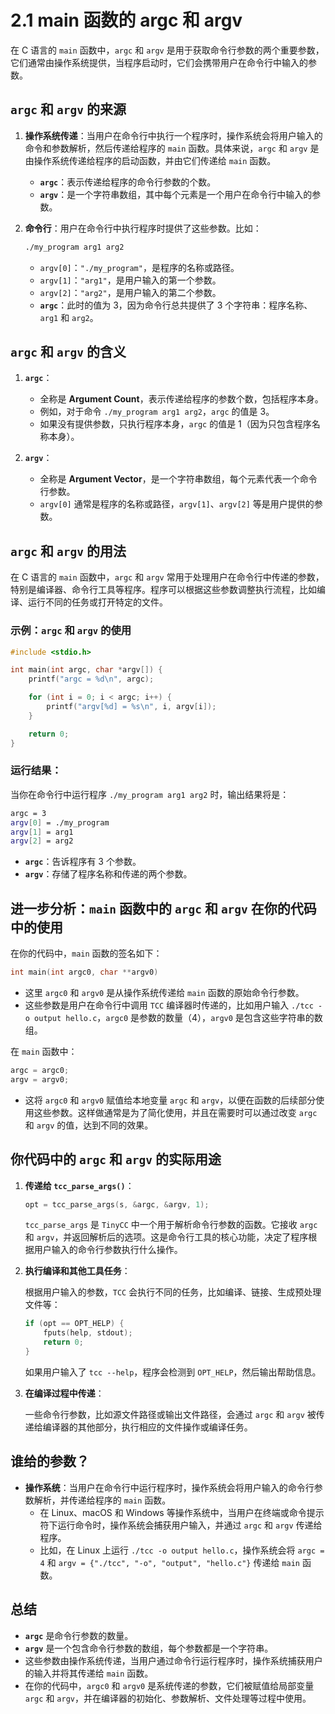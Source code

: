 # 2.1 main 函数的 argc 和 argv


在 C 语言的 `main` 函数中，`argc` 和 `argv` 是用于获取命令行参数的两个重要参数，它们通常由操作系统提供，当程序启动时，它们会携带用户在命令行中输入的参数。

## `argc` 和 `argv` 的来源

1. **操作系统传递**：当用户在命令行中执行一个程序时，操作系统会将用户输入的命令和参数解析，然后传递给程序的 `main` 函数。具体来说，`argc` 和 `argv` 是由操作系统传递给程序的启动函数，并由它们传递给 `main` 函数。
   - **`argc`**：表示传递给程序的命令行参数的个数。
   - **`argv`**：是一个字符串数组，其中每个元素是一个用户在命令行中输入的参数。

2. **命令行**：用户在命令行中执行程序时提供了这些参数。比如：

   ```bash
   ./my_program arg1 arg2
   ```

   - `argv[0]`：`"./my_program"`，是程序的名称或路径。
   - `argv[1]`：`"arg1"`，是用户输入的第一个参数。
   - `argv[2]`：`"arg2"`，是用户输入的第二个参数。
   - **`argc`**：此时的值为 3，因为命令行总共提供了 3 个字符串：程序名称、`arg1` 和 `arg2`。

## `argc` 和 `argv` 的含义

1. **`argc`**：
   - 全称是 **Argument Count**，表示传递给程序的参数个数，包括程序本身。
   - 例如，对于命令 `./my_program arg1 arg2`，`argc` 的值是 3。
   - 如果没有提供参数，只执行程序本身，`argc` 的值是 1（因为只包含程序名称本身）。

2. **`argv`**：
   - 全称是 **Argument Vector**，是一个字符串数组，每个元素代表一个命令行参数。
   - `argv[0]` 通常是程序的名称或路径，`argv[1]`、`argv[2]` 等是用户提供的参数。

## `argc` 和 `argv` 的用法

在 C 语言的 `main` 函数中，`argc` 和 `argv` 常用于处理用户在命令行中传递的参数，特别是编译器、命令行工具等程序。程序可以根据这些参数调整执行流程，比如编译、运行不同的任务或打开特定的文件。

### 示例：`argc` 和 `argv` 的使用

```c
#include <stdio.h>

int main(int argc, char *argv[]) {
    printf("argc = %d\n", argc);

    for (int i = 0; i < argc; i++) {
        printf("argv[%d] = %s\n", i, argv[i]);
    }

    return 0;
}
```

### 运行结果：

当你在命令行中运行程序 `./my_program arg1 arg2` 时，输出结果将是：

```bash
argc = 3
argv[0] = ./my_program
argv[1] = arg1
argv[2] = arg2
```

- **`argc`**：告诉程序有 3 个参数。
- **`argv`**：存储了程序名称和传递的两个参数。

## 进一步分析：`main` 函数中的 `argc` 和 `argv` 在你的代码中的使用

在你的代码中，`main` 函数的签名如下：

```c
int main(int argc0, char **argv0)
```

- 这里 `argc0` 和 `argv0` 是从操作系统传递给 `main` 函数的原始命令行参数。
- 这些参数是用户在命令行中调用 `TCC` 编译器时传递的，比如用户输入 `./tcc -o output hello.c`，`argc0` 是参数的数量（4），`argv0` 是包含这些字符串的数组。

在 `main` 函数中：

```c
argc = argc0;
argv = argv0;
```

- 这将 `argc0` 和 `argv0` 赋值给本地变量 `argc` 和 `argv`，以便在函数的后续部分使用这些参数。这样做通常是为了简化使用，并且在需要时可以通过改变 `argc` 和 `argv` 的值，达到不同的效果。

## 你代码中的 `argc` 和 `argv` 的实际用途

1. **传递给 `tcc_parse_args()`**：
   
   ```c
   opt = tcc_parse_args(s, &argc, &argv, 1);
   ```

   `tcc_parse_args` 是 `TinyCC` 中一个用于解析命令行参数的函数。它接收 `argc` 和 `argv`，并返回解析后的选项。这是命令行工具的核心功能，决定了程序根据用户输入的命令行参数执行什么操作。

2. **执行编译和其他工具任务**：
   
   根据用户输入的参数，`TCC` 会执行不同的任务，比如编译、链接、生成预处理文件等：
   
   ```c
   if (opt == OPT_HELP) {
       fputs(help, stdout);
       return 0;
   }
   ```

   如果用户输入了 `tcc --help`，程序会检测到 `OPT_HELP`，然后输出帮助信息。

3. **在编译过程中传递**：
   
   一些命令行参数，比如源文件路径或输出文件路径，会通过 `argc` 和 `argv` 被传递给编译器的其他部分，执行相应的文件操作或编译任务。

## 谁给的参数？

- **操作系统**：当用户在命令行中运行程序时，操作系统会将用户输入的命令行参数解析，并传递给程序的 `main` 函数。
  - 在 Linux、macOS 和 Windows 等操作系统中，当用户在终端或命令提示符下运行命令时，操作系统会捕获用户输入，并通过 `argc` 和 `argv` 传递给程序。
  - 比如，在 Linux 上运行 `./tcc -o output hello.c`，操作系统会将 `argc = 4` 和 `argv = {"./tcc", "-o", "output", "hello.c"}` 传递给 `main` 函数。

## 总结

- **`argc`** 是命令行参数的数量。
- **`argv`** 是一个包含命令行参数的数组，每个参数都是一个字符串。
- 这些参数由操作系统传递，当用户通过命令行运行程序时，操作系统捕获用户的输入并将其传递给 `main` 函数。
- 在你的代码中，`argc0` 和 `argv0` 是系统传递的参数，它们被赋值给局部变量 `argc` 和 `argv`，并在编译器的初始化、参数解析、文件处理等过程中使用。